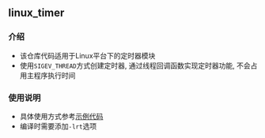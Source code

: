 ## linux_timer

### 介绍

- 该仓库代码适用于Linux平台下的定时器模块
- 使用`SIGEV_THREAD`方式创建定时器, 通过线程回调函数实现定时器功能, 不会占用主程序执行时间

### 使用说明

- 具体使用方式参考[示例代码](https://github.com/hu-submodule-demo/linux_timer_demo)
- 编译时需要添加`-lrt`选项

